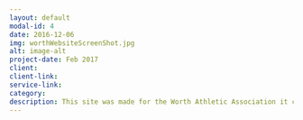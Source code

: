 ```yaml
---
layout: default
modal-id: 4
date: 2016-12-06
img: worthWebsiteScreenShot.jpg
alt: image-alt
project-date: Feb 2017
client:
client-link:
service-link:
category:
description: This site was made for the Worth Athletic Association it can be viewed here <a href ="http://www.worthathletic.org/"> http://www.worthathletic.org/</a>
---
```


